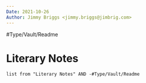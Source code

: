 ```yaml
---
Date: 2021-10-26
Author: Jimmy Briggs <jimmy.briggs@jimbrig.com>
---
```


#Type/Vault/Readme

# Literary Notes

```dataview
list from "Literary Notes" AND -#Type/Vault/Readme
```